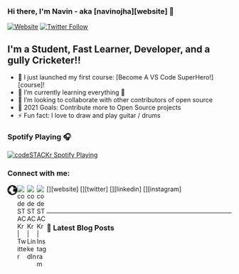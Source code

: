 ### Hi there, I'm Navin - aka [navinojha][website] 👋

[![Website](https://img.shields.io/website?label=navinOjha.com&style=for-the-badge&url=https%3A%2F%2Fcodestackr.com)](https://navinojha.github.io/Navin-Portfolio/NavinOjha.html)
[![Twitter Follow](https://img.shields.io/twitter/follow/navinojha?color=1DA1F2&logo=twitter&style=for-the-badge)](https://twitter.com/Navinojha10)

## I'm a Student, Fast Learner, Developer, and a gully Cricketer!!

- 🔭 I just launched my first course: [Become A VS Code SuperHero!][course]!
- 🌱 I’m currently learning everything 🤣
- 👯 I’m looking to collaborate with other contributors of open source
- 🥅 2021 Goals: Contribute more to Open Source projects
- ⚡ Fun fact: I love to draw and play guitar / drums

### Spotify Playing 🎧

[<img src="https://now-playing-codestackr.vercel.app/api/spotify-playing" alt="codeSTACKr Spotify Playing" width="350" />](https://open.spotify.com/user/swyqyimdc12jajde4vpwd2x1b)

### Connect with me:

[<img align="left" alt="codeSTACKr.com" width="22px" src="https://raw.githubusercontent.com/iconic/open-iconic/master/svg/globe.svg" />][website]
[<img align="left" alt="codeSTACKr | Twitter" width="22px" src="https://cdn.jsdelivr.net/npm/simple-icons@v3/icons/twitter.svg" />][twitter]
[<img align="left" alt="codeSTACKr | LinkedIn" width="22px" src="https://cdn.jsdelivr.net/npm/simple-icons@v3/icons/linkedin.svg" />][linkedin]
[<img align="left" alt="codeSTACKr | Instagram" width="22px" src="https://cdn.jsdelivr.net/npm/simple-icons@v3/icons/instagram.svg" />][instagram]

<br />

---

### 📕 Latest Blog Posts
